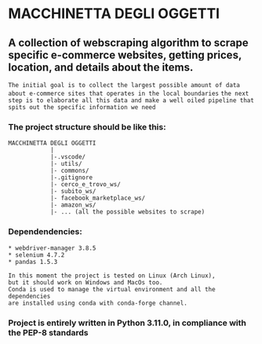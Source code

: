 # MACCHINETTA DEGLI OGGETTI #

## A collection of webscraping algorithm to scrape specific e-commerce websites, getting prices, location, and details about the items. ##

```The initial goal is to collect the largest possible amount of data about e-commerce sites that operates in the local boundaries```
```the next step is to elaborate all this data and make a well oiled pipeline that spits out the specific information we need```

### The project structure should be like this: ###
    MACCHINETTA DEGLI OGGETTI
                |
                |-.vscode/
                |- utils/
                |- commons/
                |-.gitignore
                |- cerco_e_trovo_ws/
                |- subito_ws/
                |- facebook_marketplace_ws/
                |- amazon_ws/
                |- ... (all the possible websites to scrape)

### Dependendencies: ###

    * webdriver-manager 3.8.5
    * selenium 4.7.2
    * pandas 1.5.3

    In this moment the project is tested on Linux (Arch Linux),
    but it should work on Windows and MacOs too.
    Conda is used to manage the virtual environment and all the dependencies
    are installed using conda with conda-forge channel.

### Project is entirely written in Python 3.11.0, in compliance with the PEP-8 standards ###